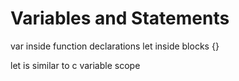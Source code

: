 # Variables and Statements

var inside function declarations
let inside blocks {}

let is similar to c variable scope
